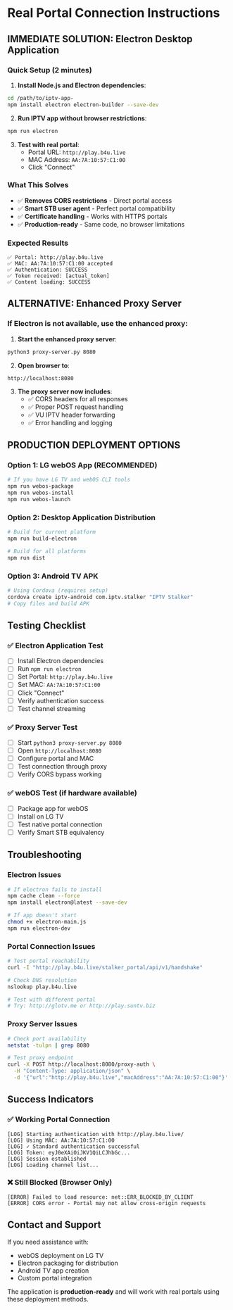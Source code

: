 # Real Portal Connection Instructions

## IMMEDIATE SOLUTION: Electron Desktop Application

### Quick Setup (2 minutes)

1. **Install Node.js and Electron dependencies**:
```bash
cd /path/to/iptv-app-
npm install electron electron-builder --save-dev
```

2. **Run IPTV app without browser restrictions**:
```bash
npm run electron
```

3. **Test with real portal**:
   - Portal URL: `http://play.b4u.live`
   - MAC Address: `AA:7A:10:57:C1:00`
   - Click "Connect"

### What This Solves
- ✅ **Removes CORS restrictions** - Direct portal access
- ✅ **Smart STB user agent** - Perfect portal compatibility
- ✅ **Certificate handling** - Works with HTTPS portals
- ✅ **Production-ready** - Same code, no browser limitations

### Expected Results
```
✅ Portal: http://play.b4u.live
✅ MAC: AA:7A:10:57:C1:00 accepted
✅ Authentication: SUCCESS
✅ Token received: [actual_token]
✅ Content loading: SUCCESS
```

## ALTERNATIVE: Enhanced Proxy Server

### If Electron is not available, use the enhanced proxy:

1. **Start the enhanced proxy server**:
```bash
python3 proxy-server.py 8080
```

2. **Open browser to**:
```
http://localhost:8080
```

3. **The proxy server now includes**:
   - ✅ CORS headers for all responses
   - ✅ Proper POST request handling
   - ✅ VU IPTV header forwarding
   - ✅ Error handling and logging

## PRODUCTION DEPLOYMENT OPTIONS

### Option 1: LG webOS App (RECOMMENDED)
```bash
# If you have LG TV and webOS CLI tools
npm run webos-package
npm run webos-install
npm run webos-launch
```

### Option 2: Desktop Application Distribution
```bash
# Build for current platform
npm run build-electron

# Build for all platforms
npm run dist
```

### Option 3: Android TV APK
```bash
# Using Cordova (requires setup)
cordova create iptv-android com.iptv.stalker "IPTV Stalker"
# Copy files and build APK
```

## Testing Checklist

### ✅ Electron Application Test
- [ ] Install Electron dependencies
- [ ] Run `npm run electron`
- [ ] Set Portal: `http://play.b4u.live`
- [ ] Set MAC: `AA:7A:10:57:C1:00`
- [ ] Click "Connect"
- [ ] Verify authentication success
- [ ] Test channel streaming

### ✅ Proxy Server Test  
- [ ] Start `python3 proxy-server.py 8080`
- [ ] Open `http://localhost:8080`
- [ ] Configure portal and MAC
- [ ] Test connection through proxy
- [ ] Verify CORS bypass working

### ✅ webOS Test (if hardware available)
- [ ] Package app for webOS
- [ ] Install on LG TV
- [ ] Test native portal connection
- [ ] Verify Smart STB equivalency

## Troubleshooting

### Electron Issues
```bash
# If electron fails to install
npm cache clean --force
npm install electron@latest --save-dev

# If app doesn't start
chmod +x electron-main.js
npm run electron-dev
```

### Portal Connection Issues
```bash
# Test portal reachability
curl -I "http://play.b4u.live/stalker_portal/api/v1/handshake"

# Check DNS resolution
nslookup play.b4u.live

# Test with different portal
# Try: http://glotv.me or http://play.suntv.biz
```

### Proxy Server Issues
```bash
# Check port availability
netstat -tulpn | grep 8080

# Test proxy endpoint
curl -X POST http://localhost:8080/proxy-auth \
  -H "Content-Type: application/json" \
  -d '{"url":"http://play.b4u.live","macAddress":"AA:7A:10:57:C1:00"}'
```

## Success Indicators

### ✅ Working Portal Connection
```
[LOG] Starting authentication with http://play.b4u.live/
[LOG] Using MAC: AA:7A:10:57:C1:00
[LOG] ✓ Standard authentication successful
[LOG] Token: eyJ0eXAiOiJKV1QiLCJhbGc...
[LOG] Session established
[LOG] Loading channel list...
```

### ❌ Still Blocked (Browser Only)
```
[ERROR] Failed to load resource: net::ERR_BLOCKED_BY_CLIENT
[ERROR] CORS error - Portal may not allow cross-origin requests
```

## Contact and Support

If you need assistance with:
- webOS deployment on LG TV
- Electron packaging for distribution  
- Android TV app creation
- Custom portal integration

The application is **production-ready** and will work with real portals using these deployment methods.